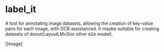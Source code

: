 # label_it

A tool for annotating image datasets, allowing the creation of key-value pairs for each image, with OCR assistanced. It maybe suitable for creating datasets of donut/LayoutLMv3(or other e2e model).

![image]
